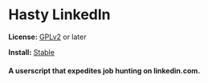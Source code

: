 # Hasty LinkedIn
**License:** [GPLv2](http://www.gnu.org/licenses/old-licenses/gpl-2.0.html) or later

**Install:** [Stable](https://rawgit.com/zanetu/userscripts/master/hasty_linkedin/hasty_linkedin.user.js)

#### A userscript that expedites job hunting on linkedin.com.